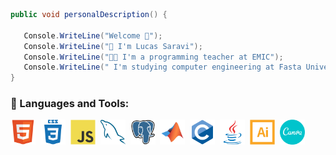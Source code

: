 
```csharp
public void personalDescription() {

   Console.WriteLine("Welcome 👋");
   Console.WriteLine("🚀 I'm Lucas Saravi");
   Console.WriteLine("👨‍🏫 I'm a programming teacher at EMIC");
   Console.WriteLine(" I'm studying computer engineering at Fasta University");
}
```
<div align="left">
    <h3>🔨 Languages and Tools:</h3>
    <div>
        <img src="https://github.com/devicons/devicon/blob/master/icons/html5/html5-original.svg" title="HTML5" alt="HTML" width="40" height="40"/>&nbsp;
        <img src="https://github.com/devicons/devicon/blob/master/icons/css3/css3-plain-wordmark.svg"  title="CSS3" alt="CSS" width="40" height="40"/>&nbsp;
        <img src="https://github.com/devicons/devicon/blob/master/icons/javascript/javascript-original.svg" title="JavaScript" alt="JavaScript" width="40" height="40"/>&nbsp;
        <img src="https://github.com/devicons/devicon/blob/55609aa5bd817ff167afce0d965585c92040787a/icons/mysql/mysql-original.svg" title="mysql" alt="mysql" width="40" height="40"/>&nbsp;  
        <img src="https://github.com/devicons/devicon/blob/55609aa5bd817ff167afce0d965585c92040787a/icons/postgresql/postgresql-original.svg"  title="postgresql" alt="postgresql" width="40" height="40"/>&nbsp; 
        <img src="https://github.com/devicons/devicon/blob/55609aa5bd817ff167afce0d965585c92040787a/icons/matlab/matlab-original.svg" title="Matlab"  alt="Matlab" width="40" height="40"/>&nbsp;  
        <img src="https://github.com/devicons/devicon/blob/55609aa5bd817ff167afce0d965585c92040787a/icons/c/c-original.svg"  title="c" alt="c" width="40" height="40"/>&nbsp;  
        <img src="https://github.com/devicons/devicon/blob/55609aa5bd817ff167afce0d965585c92040787a/icons/java/java-original.svg"  title="java" alt="java" width="40" height="40"/>&nbsp;  
        <img src="https://github.com/devicons/devicon/blob/55609aa5bd817ff167afce0d965585c92040787a/icons/illustrator/illustrator-line.svg"  title="ilustrator" alt="ilustrator" width="40" height="40"/>&nbsp; 
        <img src="https://github.com/devicons/devicon/blob/master/icons/canva/canva-original.svg" title="Canva"  alt="Canva" width="40" height="40"/>&nbsp;  
      </div>
</div>



